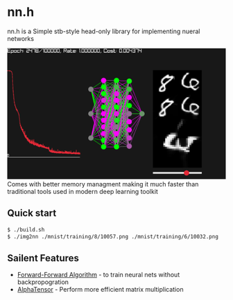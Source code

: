 # nn.h

nn.h is a Simple stb-style head-only library for implementing nueral networks

![img](./img.png)
Comes with better memory managment making it much faster than traditional tools used in modern deep learning toolkit

## Quick start

```
$ ./build.sh
$ ./img2nn ./mnist/training/8/10057.png ./mnist/training/6/10032.png
```

## Sailent Features

- [Forward-Forward Algorithm](https://www.cs.toronto.edu/~hinton/FFA13.pdf) - to train neural nets without backpropogration
- [AlphaTensor](https://www.deepmind.com/blog/discovering-novel-algorithms-with-alphatensor) - Perform more efficient matrix multiplication